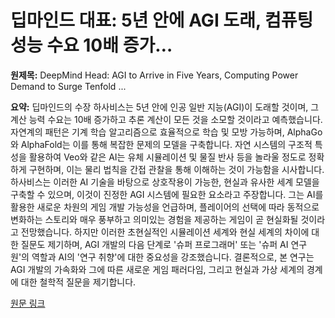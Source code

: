# 딥마인드 대표: 5년 안에 AGI 도래, 컴퓨팅 성능 수요 10배 증가…

**원제목:** DeepMind Head: AGI to Arrive in Five Years, Computing Power Demand to Surge Tenfold ...

**요약:** 딥마인드의 수장 하사비스는 5년 안에 인공 일반 지능(AGI)이 도래할 것이며, 그 계산 능력 수요는 10배 증가하고 추론 계산이 모든 것을 소모할 것이라고 예측했습니다.  자연계의 패턴은 기계 학습 알고리즘으로 효율적으로 학습 및 모방 가능하며, AlphaGo와 AlphaFold는 이를 통해 복잡한 문제의 모델을 구축합니다.  자연 시스템의 구조적 특성을 활용하여  Veo와 같은 AI는 유체 시뮬레이션 및 물질 반사 등을 놀라울 정도로 정확하게 구현하며, 이는 물리 법칙을  간접 관찰을 통해 이해하는 것이 가능함을 시사합니다.  하사비스는 이러한 AI 기술을 바탕으로 상호작용이 가능한, 현실과 유사한 세계 모델을 구축할 수 있으며, 이것이 진정한 AGI 시스템에 필요한 요소라고 주장합니다.  그는 AI를 활용한  새로운 차원의 게임 개발 가능성을 언급하며, 플레이어의 선택에 따라 동적으로 변화하는 스토리와  매우 풍부하고 의미있는 경험을 제공하는 게임이 곧 현실화될 것이라고 전망했습니다.  하지만 이러한 초현실적인 시뮬레이션 세계와 현실 세계의 차이에 대한 질문도 제기하며, AGI 개발의 다음 단계로  '슈퍼 프로그래머' 또는 '슈퍼 AI 연구원'의 역할과 AI의 '연구 취향'에 대한 중요성을 강조했습니다.  결론적으로,  본 연구는 AGI 개발의 가속화와 그에 따른  새로운 게임 패러다임, 그리고 현실과 가상 세계의 경계에 대한 철학적 질문을 제기합니다.

[원문 링크](https://eu.36kr.com/en/p/3392767619942531)
